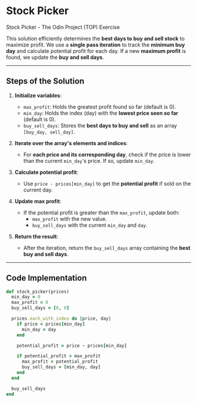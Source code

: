 # **Stock Picker**  
Stock Picker - The Odin Project (TOP) Exercise

This solution efficiently determines the **best days to buy and sell stock** to maximize profit. We use a **single pass iteration** to track the **minimum buy day** and calculate potential profit for each day. If a new **maximum profit** is found, we update the **buy and sell days**.

---

## **Steps of the Solution**

1. **Initialize variables**:
   - `max_profit`: Holds the greatest profit found so far (default is 0).
   - `min_day`: Holds the index (day) with the **lowest price seen so far** (default is 0).
   - `buy_sell_days`: Stores the **best days to buy and sell** as an array `[buy_day, sell_day]`.

2. **Iterate over the array's elements and indices**:
   - For **each price and its corresponding day**, check if the price is lower than the current `min_day`'s price. If so, update `min_day`.

3. **Calculate potential profit**:
   - Use `price - prices[min_day]` to get the **potential profit** if sold on the current day.

4. **Update max profit**:
   - If the potential profit is greater than the `max_profit`, update both:
     - `max_profit` with the new value.
     - `buy_sell_days` with the current `min_day` and `day`.

5. **Return the result**:
   - After the iteration, return the `buy_sell_days` array containing the **best buy and sell days**.

---

## **Code Implementation**
```ruby
def stock_picker(prices)
  min_day = 0
  max_profit = 0
  buy_sell_days = [0, 0]

  prices.each_with_index do |price, day|
    if price < prices[min_day]
      min_day = day
    end

    potential_profit = price - prices[min_day]

    if potential_profit > max_profit
      max_profit = potential_profit
      buy_sell_days = [min_day, day]
    end
  end

  buy_sell_days
end
